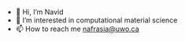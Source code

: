 - 👋 Hi, I’m Navid
- 👀 I’m interested in computational material science
- 📫 How to reach me nafrasia@uwo.ca

<!---
nafrasia/nafrasia is a ✨ special ✨ repository because its `README.md` (this file) appears on your GitHub profile.
You can click the Preview link to take a look at your changes.
--->
